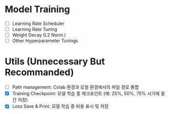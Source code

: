 # Model Training
- [ ] Learning Rate Scheduler
- [ ] Learning Rate Tuning
- [ ] Weight Decay (L2 Norm.)
- [ ] Other Hyperparameter Tunings

# Utils (Unnecessary But Recommanded)
- [ ] Path management: Colab 환경과 로컬 환경에서의 파일 경로 통합
- [x] Training Checkpoint: 모델 학습 중 체크포인트 (예: 25%, 50%, 75% 시기에 중간 저장)
- [x] Loss Save & Print: 모델 학습 중 비용 표시 및 저장
